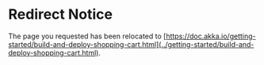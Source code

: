 # Redirect Notice

The page you requested has been relocated to [https://doc.akka.io/getting-started/build-and-deploy-shopping-cart.html](../getting-started/build-and-deploy-shopping-cart.html).